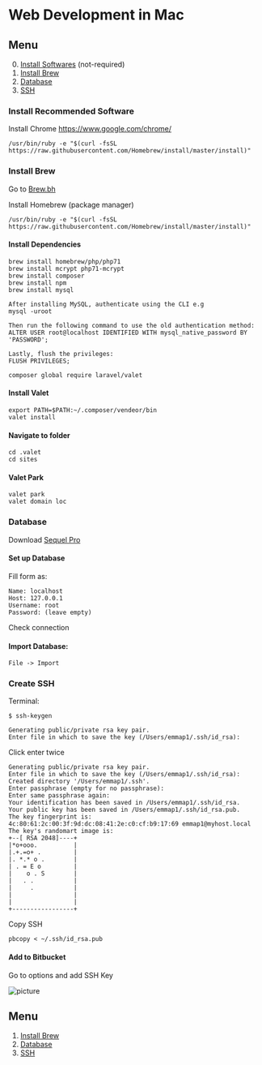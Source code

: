# Web Development in Mac #

## Menu
0. [Install Softwares](#software) (not-required)
1. [Install Brew](#brew)
2. [Database](#db)
3. [SSH](#ssh)

### <a name="software"></a>Install Recommended Software

Install Chrome
<a name="https://www.google.com/chrome/">https://www.google.com/chrome/</a>

    /usr/bin/ruby -e "$(curl -fsSL https://raw.githubusercontent.com/Homebrew/install/master/install)"

### <a name="brew"></a>Install Brew

Go to [Brew.bh](https://brew.sh/)

Install Homebrew (package manager)

    /usr/bin/ruby -e "$(curl -fsSL https://raw.githubusercontent.com/Homebrew/install/master/install)"

#### Install Dependencies ####
    brew install homebrew/php/php71
    brew install mcrypt php71-mcrypt
    brew install composer
    brew install npm
    brew install mysql
    
    After installing MySQL, authenticate using the CLI e.g
    mysql -uroot

    Then run the following command to use the old authentication method:
    ALTER USER root@localhost IDENTIFIED WITH mysql_native_password BY 'PASSWORD';

    Lastly, flush the privileges:
    FLUSH PRIVILEGES;
    
    composer global require laravel/valet

#### Install Valet ####
    export PATH=$PATH:~/.composer/vendeor/bin
    valet install


#### Navigate to folder ####
    cd .valet
    cd sites


#### Valet Park ####
    valet park
    valet domain loc


### <a name="db"></a>Database

Download [Sequel Pro](https://www.sequelpro.com/)

#### Set up Database

Fill form as:

    Name: localhost
    Host: 127.0.0.1
    Username: root
    Password: (leave empty)

Check connection

#### Import Database:

    File -> Import



### <a name="ssh"></a>Create SSH

Terminal:

`$ ssh-keygen`

    Generating public/private rsa key pair.
    Enter file in which to save the key (/Users/emmap1/.ssh/id_rsa):

Click enter twice

    Generating public/private rsa key pair.
    Enter file in which to save the key (/Users/emmap1/.ssh/id_rsa):
    Created directory '/Users/emmap1/.ssh'.
    Enter passphrase (empty for no passphrase):
    Enter same passphrase again:
    Your identification has been saved in /Users/emmap1/.ssh/id_rsa.
    Your public key has been saved in /Users/emmap1/.ssh/id_rsa.pub.
    The key fingerprint is:
    4c:80:61:2c:00:3f:9d:dc:08:41:2e:c0:cf:b9:17:69 emmap1@myhost.local 
    The key's randomart image is:
    +--[ RSA 2048]----+
    |*o+ooo.          |
    |.+.=o+ .         |
    |. *.* o .        |
    | . = E o         |
    |    o . S        |
    |   . .           |
    |     .           |
    |                 |
    |                 |
    +-----------------+

Copy SSH

`pbcopy < ~/.ssh/id_rsa.pub`

#### Add to Bitbucket

Go to options and add SSH Key

![picture](https://confluence.atlassian.com/bitbucket/files/304578655/755335794/2/1502737357377/add_ssh_key.png)


## Menu
1. [Install Brew](#brew)
2. [Database](#db)
3. [SSH](#ssh)
